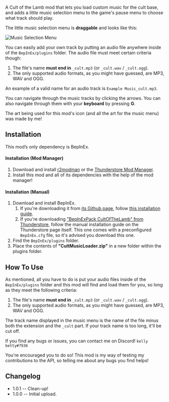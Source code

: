 A Cult of the Lamb mod that lets you load custom music for the cult base, and adds a little music selection menu to the game's pause menu to choose what track should play.

The little music selection menu is **draggable** and looks like this:

![Music Selection Menu](https://i.imgur.com/E2nc5Nq.gif)

You can easily add your own track by putting an audio file anywhere inside of the `BepInEx/plugins` folder. The audio file must meet certain criteria though:
1. The file's name **must end in** `_cult.mp3` (or `_cult.wav` / `_cult.ogg`).
2. The only supported audio formats, as you might have guessed, are MP3, WAV and OGG. 

An example of a valid name for an audio track is `Example Music_cult.mp3`.

You can navigate through the music tracks by clicking the arrows. 
You can also navigate through them with your **keyboard** by pressing **G**.

The art being used for this mod's icon (and all the art for the music menu) was made by me!

## Installation
This mod’s only dependency is BepInEx.

#### Installation (Mod Manager)
1. Download and install [r2modman](https://thunderstore.io/package/ebkr/r2modman/) or the [Thunderstore Mod Manager](https://www.overwolf.com/app/Thunderstore-Thunderstore_Mod_Manager).
2. Install this mod and all of its dependencies with the help of the mod manager! 

#### Installation (Manual)
1. Download and install BepInEx.
    1. If you're downloading it from [its Github page](https://github.com/BepInEx/BepInEx/releases), follow [this installation guide](https://docs.bepinex.dev/articles/user_guide/installation/index.html#where-to-download-bepinex).
    2. If you're downloading ["BepInExPack CultOfTheLamb" from Thunderstore](https://cult-of-the-lamb.thunderstore.io/package/BepInEx/BepInExPack_CultOfTheLamb/), follow the manual installation guide on the Thunderstore page itself. This one comes with a preconfigured `BepInEx.cfg` file, so it's advised you download this one.
2. Find the `BepInEx/plugins` folder.
3. Place the contents of **"CultMusicLoader.zip"** in a new folder within the plugins folder.

## How To Use
As mentioned, all you have to do is put your audio files inside of the `BepInEx/plugins` folder and this mod will find and load them for you, so long as they meet the following criteria:
1. The file's name **must end in** `_cult.mp3` (or `_cult.wav` / `_cult.ogg`).
2. The only supported audio formats, as you might have guessed, are MP3, WAV and OGG. 

The track name displayed in the music menu is the name of the file minus both the extension and the `_cult` part. If your track name is too long, it'll be cut off.

If you find any bugs or issues, you can contact me on Discord! `kelly betty#7936`

You're encouraged you to do so! This mod is my way of testing my contributions to the API, so telling me about any bugs you find helps!

## Changelog
- 1.0.1 -- Clean-up!
- 1.0.0 -- Initial upload.